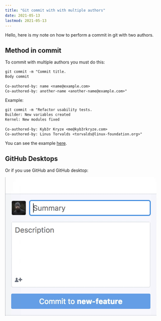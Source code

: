 ```yaml
---
title: "Git commit with with multiple authors"
date: 2021-05-13
lastmod: 2021-05-13
---
```

Hello, here is my note on how to perform a commit in git with two authors.

## Method in commit
To commit with multiple authors you must do this:

```shell
git commit -m "Commit title.
Body commit

Co-authored-by: name <name@example.com>
Co-authored-by: another-name <another-name@example.com>"
```

Example:
```shell
git commit -m "Refactor usability tests.
Builder: New variables created
Kernel: New modules fixed

Co-authored-by: Kyb3r Kryze <me@kyb3rkryze.com>
Co-authored-by: Linus Torvalds <torvalds@linux-foundation.org>"
```
You can see the example [here](https://github.com/kyb3rkryzealt/test/commit/22a81ae77c00d4125bc04bc950a40db9f403aaa8).

## GitHub Desktops
Or if you use GitHub and GitHub desktop:

![GitHub Desktop](github-desktop.gif)